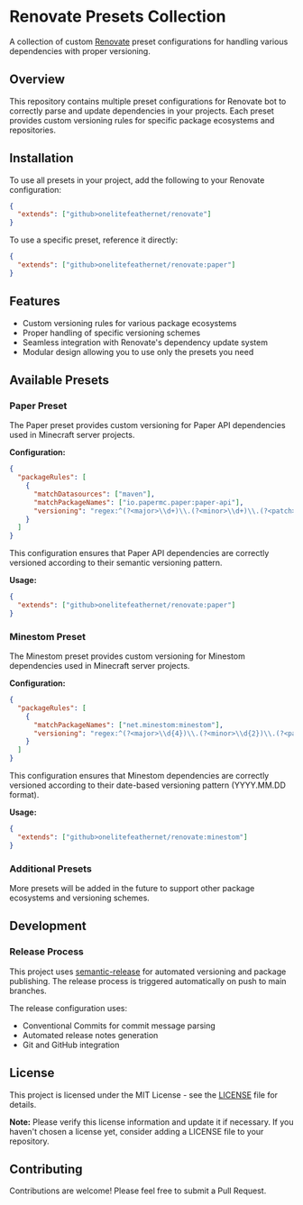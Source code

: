 # Renovate Presets Collection

A collection of custom [Renovate](https://docs.renovatebot.com/) preset configurations for handling various dependencies with proper versioning.

## Overview

This repository contains multiple preset configurations for Renovate bot to correctly parse and update dependencies in your projects. Each preset provides custom versioning rules for specific package ecosystems and repositories.

## Installation

To use all presets in your project, add the following to your Renovate configuration:

```json
{
  "extends": ["github>onelitefeathernet/renovate"]
}
```

To use a specific preset, reference it directly:

```json
{
  "extends": ["github>onelitefeathernet/renovate:paper"]
}
```

## Features

- Custom versioning rules for various package ecosystems
- Proper handling of specific versioning schemes
- Seamless integration with Renovate's dependency update system
- Modular design allowing you to use only the presets you need

## Available Presets

### Paper Preset

The Paper preset provides custom versioning for Paper API dependencies used in Minecraft server projects.

**Configuration:**

```json
{
  "packageRules": [
    {
      "matchDatasources": ["maven"],
      "matchPackageNames": ["io.papermc.paper:paper-api"],
      "versioning": "regex:^(?<major>\\d+)\\.(?<minor>\\d+)\\.(?<patch>\\d+)-.*$"
    }
  ]
}
```

This configuration ensures that Paper API dependencies are correctly versioned according to their semantic versioning pattern.

**Usage:**

```json
{
  "extends": ["github>onelitefeathernet/renovate:paper"]
}
```

### Minestom Preset

The Minestom preset provides custom versioning for Minestom dependencies used in Minecraft server projects.

**Configuration:**

```json
{
  "packageRules": [
    {
      "matchPackageNames": ["net.minestom:minestom"],
      "versioning": "regex:^(?<major>\\d{4})\\.(?<minor>\\d{2})\\.(?<patch>\\d{2})(?<prerelease>[a-zA-Z]?)-(?<build>[A-Za-z0-9._]+)$"
    }
  ]
}
```

This configuration ensures that Minestom dependencies are correctly versioned according to their date-based versioning pattern (YYYY.MM.DD format).

**Usage:**

```json
{
  "extends": ["github>onelitefeathernet/renovate:minestom"]
}
```

### Additional Presets

More presets will be added in the future to support other package ecosystems and versioning schemes.

## Development

### Release Process

This project uses [semantic-release](https://github.com/semantic-release/semantic-release) for automated versioning and package publishing. The release process is triggered automatically on push to main branches.

The release configuration uses:
- Conventional Commits for commit message parsing
- Automated release notes generation
- Git and GitHub integration

## License

This project is licensed under the MIT License - see the [LICENSE](LICENSE) file for details.

**Note:** Please verify this license information and update it if necessary. If you haven't chosen a license yet, consider adding a LICENSE file to your repository.

## Contributing

Contributions are welcome! Please feel free to submit a Pull Request.
